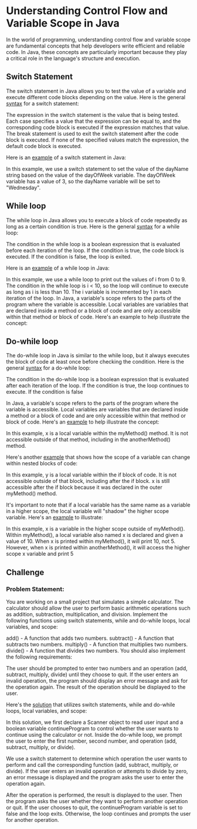 
# Understanding Control Flow and Variable Scope in Java

In the world of programming, understanding control flow and variable scope are fundamental concepts that help developers write efficient and reliable code. In Java, these concepts are particularly important because they play a critical role in the language's structure and execution.

## Switch Statement

The switch statement in Java allows you to test the value of a variable and execute different code blocks depending on the value. Here is the general [syntax](https://github.com/sushma-1997/Language_Learning_2023/blob/main/Java/Language%20learning%20progress%20report%206/switchSyntax.java) for a switch statement:


The expression in the switch statement is the value that is being tested. Each case specifies a value that the expression can be equal to, and the corresponding code block is executed if the expression matches that value. The break statement is used to exit the switch statement after the code block is executed. If none of the specified values match the expression, the default code block is executed.

Here is an [example](https://github.com/sushma-1997/Language_Learning_2023/blob/main/Java/Language%20learning%20progress%20report%206/switchExample.java) of a switch statement in Java:

In this example, we use a switch statement to set the value of the dayName string based on the value of the dayOfWeek variable. The dayOfWeek variable has a value of 3, so the dayName variable will be set to "Wednesday".

## While loop

The while loop in Java allows you to execute a block of code repeatedly as long as a certain condition is true. Here is the general [syntax](https://github.com/sushma-1997/Language_Learning_2023/blob/main/Java/Language%20learning%20progress%20report%206/whileSyntax.java) for a while loop:

The condition in the while loop is a boolean expression that is evaluated before each iteration of the loop. If the condition is true, the code block is executed. If the condition is false, the loop is exited.

Here is an [example](https://github.com/sushma-1997/Language_Learning_2023/blob/main/Java/Language%20learning%20progress%20report%206/whileExample.java) of a while loop in Java:

In this example, we use a while loop to print out the values of i from 0 to 9. The condition in the while loop is i < 10, so the loop will continue to execute as long as i is less than 10. The i variable is incremented by 1 in each iteration of the loop.
In Java, a variable's scope refers to the parts of the program where the variable is accessible. Local variables are variables that are declared inside a method or a block of code and are only accessible within that method or block of code. Here's an example to help illustrate the concept:

 ## Do-while loop
 
The do-while loop in Java is similar to the while loop, but it always executes the block of code at least once before checking the condition. Here is the general [syntax](https://github.com/sushma-1997/Language_Learning_2023/blob/main/Java/Language%20learning%20progress%20report%206/doWhileSyntax.java) for a do-while loop:

The condition in the do-while loop is a boolean expression that is evaluated after each iteration of the loop. If the condition is true, the loop continues to execute. If the condition is false

In Java, a variable's scope refers to the parts of the program where the variable is accessible. Local variables are variables that are declared inside a method or a block of code and are only accessible within that method or block of code. Here's an [example](https://github.com/sushma-1997/Language_Learning_2023/blob/main/Java/Language%20learning%20progress%20report%206/variablesExample.java) to help illustrate the concept:

In this example, x is a local variable within the myMethod() method. It is not accessible outside of that method, including in the anotherMethod() method.

Here's another [example](https://github.com/sushma-1997/Language_Learning_2023/blob/main/Java/Language%20learning%20progress%20report%206/anotherVarExample.java) that shows how the scope of a variable can change within nested blocks of code:

In this example, y is a local variable within the if block of code. It is not accessible outside of that block, including after the if block. x is still accessible after the if block because it was declared in the outer myMethod() method.

It's important to note that if a local variable has the same name as a variable in a higher scope, the local variable will "shadow" the higher scope variable. Here's an [example](https://github.com/sushma-1997/Language_Learning_2023/blob/main/Java/Language%20learning%20progress%20report%206/varShadow.java) to illustrate:

In this example, x is a variable in the higher scope outside of myMethod(). Within myMethod(), a local variable also named x is declared and given a value of 10. When x is printed within myMethod(), it will print 10, not 5. However, when x is printed within anotherMethod(), it will access the higher scope x variable and print 5

## Challenge

### Problem Statement:

You are working on a small project that simulates a simple calculator. The calculator should allow the user to perform basic arithmetic operations such as addition, subtraction, multiplication, and division. Implement the following functions using switch statements, while and do-while loops, local variables, and scope:

add() - A function that adds two numbers.
subtract() - A function that subtracts two numbers.
multiply() - A function that multiplies two numbers.
divide() - A function that divides two numbers.
You should also implement the following requirements:

The user should be prompted to enter two numbers and an operation (add, subtract, multiply, divide) until they choose to quit.
If the user enters an invalid operation, the program should display an error message and ask for the operation again.
The result of the operation should be displayed to the user.

Here's the [solution](https://github.com/sushma-1997/Language_Learning_2023/blob/main/Java/Language%20learning%20progress%20report%206/Challenge.java) that utilizes switch statements, while and do-while loops, local variables, and scope:

In this solution, we first declare a Scanner object to read user input and a boolean variable continueProgram to control whether the user wants to continue using the calculator or not. Inside the do-while loop, we prompt the user to enter the first number, second number, and operation (add, subtract, multiply, or divide).

We use a switch statement to determine which operation the user wants to perform and call the corresponding function (add, subtract, multiply, or divide). If the user enters an invalid operation or attempts to divide by zero, an error message is displayed and the program asks the user to enter the operation again.

After the operation is performed, the result is displayed to the user. Then the program asks the user whether they want to perform another operation or quit. If the user chooses to quit, the continueProgram variable is set to false and the loop exits. Otherwise, the loop continues and prompts the user for another operation.

